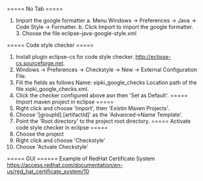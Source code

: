 ===== No Tab =====
1. Import the google formatter
   a. Menu Windows -> Preferences -> Java -> Code Style -> Formatter.
   b. Click Import to import the google formatter.
   3. Choose the file eclipse-java-google-style.xml 

===== Code style checker =====
1. Install plugin eclipse-cs for code style checker.
   http://eclipse-cs.sourceforge.net.
2. Windows -> Preferences -> Checkstyle -> New -> External Configuration File.
3. Fill the fields as follows
   Name: xipki_google_checks
   Location path of the file xipki_google_checks.xml.
4. Click the checker configured above asn then 'Set as Default'.
===== Import maven project in eclipse =====
1. Right click and choose 'Import', then 'Existin Maven Projects'.
2. Choose '[groupId].[artifactId]' as the 'Advanced->Name Template'.
3. Point the 'Root directory' to the project root directory.
===== Activate code style checker in eclipse =====
1. Choose the project
2. Right click and choose 'Checkstyle'
3. Choose 'Actvate Checkstyle'

===== GUI ======
Example of RedHat Certificate System
https://access.redhat.com/documentation/en-us/red_hat_certificate_system/10
